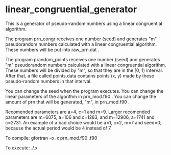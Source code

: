 # linear_congruential_generator
This is a generator of pseudo-random numbers using a linear congruential algorithm.

The program prn_congr receives one number (seed) and generates "m" pseudorandom numbers calculated with a linear congruential algorithm. These numbers will be put into raw_prn.dat .

The program prandom_points receives one number (seed) and generates "m" pseudorandom numbers calculated with a linear congruential algorithm. These numbers will be divided by "m", so that they are in the [0, 1) interval. After that, a file called points.data contains points (x, y) made by these pseudo-random numbers in that interval.

You can change the seed when the program executes.
You can change the linear parameters of the algorithm in prn_mod.f90 .
You can change the amount of prn that will be generated, "m", in prn_mod.f90 .

Recomended parameters are a=4, c=1 and m=9.
Larger recomended parameters are m=6075, a=106 and c=1283, and m=12906, a=1741 and c=2731.
An example of a bad choice would be a=1, c=2, m=7 and seed=0; because the actual period would be 4 instead of 7.

To compile:
gfortran -o <program name>.x prn_mod.f90 <program name>.f90

To execute:
./<program name>.x
